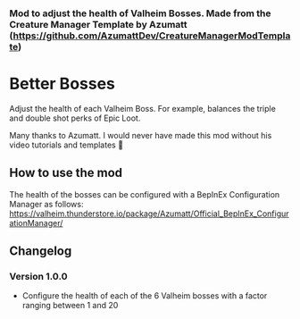 
### Mod to adjust the health of Valheim Bosses. Made from the Creature Manager Template by Azumatt (https://github.com/AzumattDev/CreatureManagerModTemplate)

# Better Bosses

 Adjust the health of each Valheim Boss. For example, balances the triple and double shot perks of Epic Loot.

Many thanks to Azumatt. I would never have made this mod without his video tutorials and templates 💜

## How to use the mod

The health of the bosses can be configured with a BepInEx Configuration Manager as follows:
https://valheim.thunderstore.io/package/Azumatt/Official_BepInEx_ConfigurationManager/


## Changelog

### Version 1.0.0
- Configure the health of each of the 6 Valheim bosses with a factor ranging between 1 and 20


